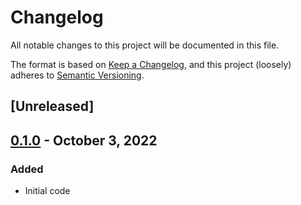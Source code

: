 # Changelog

All notable changes to this project will be documented in this file.

The format is based on [Keep a Changelog](https://keepachangelog.com/en/1.0.0/),
and this project (loosely) adheres to [Semantic Versioning](https://semver.org/spec/v2.0.0.html).

## [Unreleased]

## [0.1.0](https://github.com/animavirtuality/onlybots-three/compare/0.0.1...0.1.0) - October 3, 2022
### Added
* Initial code
